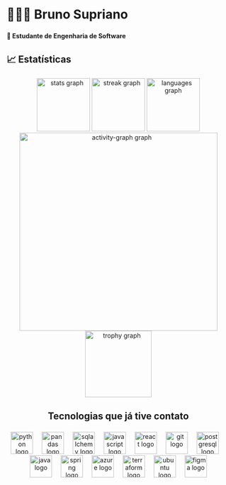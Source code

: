 <h1 align="left">👨🏻‍💻 Bruno Supriano</h1>

###

<h4 align="left">🚧 Estudante de Engenharia de Software</h4>

###

<h2 align="left">📈 Estatísticas</h2>

###

<div align="center">
  <img src="https://github-readme-stats.vercel.app/api?username=BrunoSupriano&hide_title=false&hide_rank=false&show_icons=true&include_all_commits=true&count_private=true&disable_animations=false&theme=github_dark&locale=pt-br&hide_border=true&order=1" height="120" alt="stats graph"  />
  <img src="https://streak-stats.demolab.com?user=BrunoSupriano&locale=pt-br&mode=weekly&theme=github_dark&hide_border=true&border_radius=5&date_format=j/n%5B/Y%5D&order=3" height="120" alt="streak graph"  />
  <img src="https://github-readme-stats.vercel.app/api/top-langs?username=BrunoSupriano&locale=pt-br&hide_title=false&layout=compact&card_width=320&langs_count=10&theme=github_dark&hide_border=true&order=2" height="120" alt="languages graph"  />
  <img src="https://github-readme-activity-graph.vercel.app/graph?username=BrunoSupriano&radius=10&theme=github-dark&area=true&order=5&hide_border=true&hide_title=false" height="447" alt="activity-graph graph"  />
  <img src="https://github-profile-trophy.vercel.app?username=BrunoSupriano&theme=gitdimmed&column=-1&row=1&margin-w=5&margin-h=5&no-bg=true&no-frame=true&order=4" height="150" alt="trophy graph"  />
</div>

###

<h2 align="center">Tecnologias que já tive contato</h2>

###

<div align="center">
  <img src="https://cdn.jsdelivr.net/gh/devicons/devicon/icons/python/python-original.svg" height="50" alt="python logo"  />
  <img width="12" />
  <img src="https://cdn.simpleicons.org/pandas/150458" height="50" alt="pandas logo"  />
  <img width="12" />
  <img src="https://cdn.jsdelivr.net/gh/devicons/devicon/icons/sqlalchemy/sqlalchemy-original.svg" height="50" alt="sqlalchemy logo"  />
  <img width="12" />
  <img src="https://cdn.jsdelivr.net/gh/devicons/devicon/icons/javascript/javascript-original.svg" height="50" alt="javascript logo"  />
  <img width="12" />
  <img src="https://cdn.jsdelivr.net/gh/devicons/devicon/icons/react/react-original.svg" height="50" alt="react logo"  />
  <img width="12" />
  <img src="https://cdn.jsdelivr.net/gh/devicons/devicon/icons/git/git-original.svg" height="50" alt="git logo"  />
  <img width="12" />
  <img src="https://cdn.jsdelivr.net/gh/devicons/devicon/icons/postgresql/postgresql-original.svg" height="50" alt="postgresql logo"  />
  <img width="12" />
  <img src="https://cdn.jsdelivr.net/gh/devicons/devicon/icons/java/java-original.svg" height="50" alt="java logo"  />
  <img width="12" />
  <img src="https://cdn.jsdelivr.net/gh/devicons/devicon/icons/spring/spring-original.svg" height="50" alt="spring logo"  />
  <img width="12" />
  <img src="https://cdn.jsdelivr.net/gh/devicons/devicon/icons/azure/azure-original.svg" height="50" alt="azure logo"  />
  <img width="12" />
  <img src="https://cdn.jsdelivr.net/gh/devicons/devicon/icons/terraform/terraform-original.svg" height="50" alt="terraform logo"  />
  <img width="12" />
  <img src="https://cdn.jsdelivr.net/gh/devicons/devicon/icons/ubuntu/ubuntu-plain.svg" height="50" alt="ubuntu logo"  />
  <img width="12" />
  <img src="https://cdn.jsdelivr.net/gh/devicons/devicon/icons/figma/figma-original.svg" height="50" alt="figma logo"  />
</div>

###
